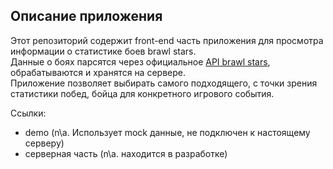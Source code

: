 ## Описание приложения
Этот репозиторий содержит front-end часть приложения для просмотра информации о статистике боев brawl stars.<br>
Данные о боях парсятся через официальное [API brawl stars](https://developer.brawlstars.com/#/), обрабатываются и хранятся на сервере.<br>
Приложение позволяет выбирать самого подходящего, с точки зрения статистики побед, бойца для конкретного игрового события.<br>

Ссылки:
- demo (n\a. Использует mock данные, не подключен к настоящему серверу)
- серверная часть (n\a. находится в разработке)